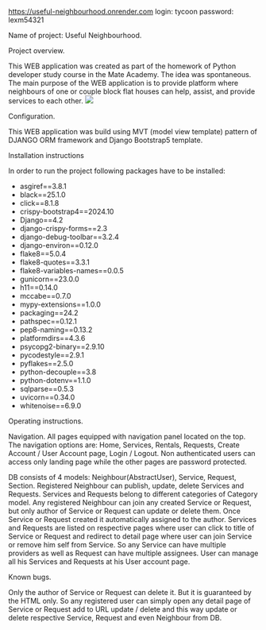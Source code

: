 https://useful-neighbourhood.onrender.com
login: tycoon
password: lexm54321


Name of project: Useful Neighbourhood.


Project overview.

This WEB application was created as part of the homework of Python developer 
study course in the Mate Academy. 
The idea was spontaneous.
The main purpose of the WEB application is to provide platform where neighbours
of one or couple block flat houses can help, assist, and provide services to 
each other.
![](/Users/dmytropetetskiy/PycharmProjects/useful_neighbourhood/static/assets/img/UN_DB_scheme_rs.png)


Configuration.

This WEB application was build using MVT (model view template) pattern of 
DJANGO ORM framework and Django Bootstrap5 template.


Installation instructions

In order to run the project following packages have to be installed:
* asgiref==3.8.1
* black==25.1.0
* click==8.1.8
* crispy-bootstrap4==2024.10
* Django==4.2
* django-crispy-forms==2.3
* django-debug-toolbar==3.2.4
* django-environ==0.12.0
* flake8==5.0.4
* flake8-quotes==3.3.1
* flake8-variables-names==0.0.5
* gunicorn==23.0.0
* h11==0.14.0
* mccabe==0.7.0
* mypy-extensions==1.0.0
* packaging==24.2
* pathspec==0.12.1
* pep8-naming==0.13.2
* platformdirs==4.3.6
* psycopg2-binary==2.9.10
* pycodestyle==2.9.1
* pyflakes==2.5.0
* python-decouple==3.8
* python-dotenv==1.1.0
* sqlparse==0.5.3
* uvicorn==0.34.0
* whitenoise==6.9.0


Operating instructions.

Navigation.
All pages equipped with navigation panel located on the top. The navigation 
options are: Home, Services, Rentals, Requests, Create Account / User Account page,
Login / Logout. Non authenticated users can access only landing page while the other
pages are password protected.

DB consists of 4 models: Neighbour(AbstractUser), Service, Request, Section.
Registered Neighbour can publish, update, delete Services and Requests.
Services and Requests belong to different categories of Category model.
Any registered Neighbour can join any created Service or Request, but only 
author of Service or Request can update or delete them.
Once Service or Request created it automatically assigned to the author.
Services and Requests are listed on respective pages where user can click to title 
of Service or Request and redirect to detail page where user can join Service or remove 
him self from Service. So any Service can have multiple providers as well as Request can 
have multiple assignees.
User can manage all his Services and Requests at his User account page.


Known bugs.

Only the author of Service or Request can delete it. But it is guaranteed by the HTML only.
So any registered user can simply open any detail page of Service or Request add to 
URL update / delete and this way update or delete respective Service, Request and 
even Neighbour from DB.
